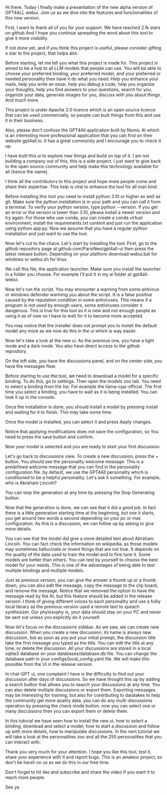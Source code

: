 Hi there. Today I finally make a presentation of the new alpha version of GPT4ALL webui.
Join us as we dive into the features and functionalities of this new version.

First, I want to thank all of you for your support. We have reached 2.1k stars on github And I hope you continue spreading the word about this tool to give it more visibility.

If not done yet, and if you think this project is useful, please consider gifting a star to the project, that helps alot.

Before starting, let me tell you what this project is made for. This project is aimed to be a hub to all LLM models that people can use. You will be able to choose your preferred binding, your preferred model, and your preferred or needed personality then have it do what you need. Help you enhance your mails, help you write an essai, help you debug a code, help you organize your thoughts, help you find answers to your questions, search for you, organize your data, generate images for you, discuss with you about things. And much more.


This project is under Apache 2.0 licence which is an open source licence that can be used commercially, so people can built things from this and use it in their business. 

Also, please don't confuse the GPT4All application built by Nomic AI which is an interesting more professional application that you can find on their website gpt4all.io. It has a great community and I encourage you to check it up. 

I have built this ui to explore new things and build on top of it. I am not building a company out of this, this is a side project. I just want to give back to the open source community and help make this technology available for all (hence the name).

I think all the contributors to this project and hope more people come and share their expertise. This help is vital to enhance the tool for all man kind.

Before installing this tool you need to install python 3.10 or higher as well as git. Make sure the python installation is in your path and you can call it from a terminal. To verify your python version, type python --version. If you get an error or the version is lower than 3.10, please install a newer version and try again. For those who use conda, you can create a conda virtual environment, install the requirements.txt content and just run the application using python app.py. Now we assume that you have a regular python installation and just want to use the tool.  



Now let's cut to the chace. Let's start by installing the tool.
First, go to the github repository page at github.com/ParisNeo/gpt4all-ui then press the latest release button. Depending on your platform download webui.bat for windows or webui.sh for linux.

We call this file, the application launcher. Make sure you install the launcher in a folder you choose. For example I'll put it in my ai folder at gpt4all-webui.

Now let's run the script.
You may encounter a warning from some antivirus or windows defender warining you about the script. It is a false positive caused by the reputation condition in some antiviruses. This means if a program is not used by enough users, some antiviruses consider it dangerous. This is true for this tool as it is new and not enough people as using it as of now so I have to wait for it to become more accepted.

You may notice that the installer does not prompt you to install the default model any more as we now do this in the ui which is way easier.

Now let's take a look at the new ui. As the previous one, you have a light mode and a dark mode. You also have direct access to the github repository.

On the left side, you have the discussions panel, and on the center side, you have the messages flow.

Before starting to use the tool, we need to download a model for a specific binding.
To do this, go to settings. Then open the models zoo tab.
You need to select a binding from the list. For example the llama-cpp-official. The first time you select a binding, you have to wait as it  is being installed. You can look it up in the console.

Once the installation is done, you should install a model by pressing install and waiting for it to finish.
This may take some time.

Once the model is installed, you can select it and press Apply changes.

Notice that applying modifications does not save the configuration, so You need to press the save button and confirm.

Now your model is selected and you are ready to start your first discussion.

Let's go back to discussions view. To create a new discussion, press the + button. You should see the personality welcome message. This is a predefined welcome message that you can find in the personality configuration file. by default, we use the GPT4All personality which is conditioned to be a helpful personality. Let's ask it something. For example, who is Abraham Lincoln?

You can stop the generation at any time by pressing the Stop Generating button.

Now that the generation is done, we can see that it did a good job. In fact there is a little generation starting time at the beginning, but one it starts, you get around two words a second depending on your pc or mac configuration. As this is a discussion, we can follow up by asking to give more details.

You can see that the model did give a more detailed text about Abraham Lincoln. You can fact check the information on wikipedia, as those models may sometimes hallucinate or invent things that are not true. It depends on the quality of the data used to train the model and to fine tune it. Some models are better than others. You can test by yourself to choose the best model for your needs. This is one of the advantages of being able to test multiple bindings and multiple models.


Just as previous version, you can give the answer a thumb up or a thumb down, you can also edit the message, copy the message to the clip board, and remove the message. Notice that we removed the option to have the message read by the AI, but this feature should be added in the release version. I think of giving different voices to each personality and use a fullly local library as the previous version used a remote text to speach synthesizer. Our phylosophy is, your data should stay on your PC and never be sent out unless you explicitly do it yourself.


Now let's focus on the discussions sidebar. As we saw, we can create new discussion. When you create a new discussion, its name is always new discussion, but as soon as you put your initial prompt, the discussion title take the first message you typed as the title. You can edit the title at any time, or delete the discussion. All your discussions are stored in a local sqlite3 database on your databases/database.db file. You can change the database path in your configs/local_config.yaml file. We will make this possible from the UI in the release version.

In chat-GPT ui, one complaint I have is the difficulty to find out your discussion after days of discussions. So we have thought this up by adding a search button that allows you to search your discussions at any time. You can also delete multiple discussions or export them. Exporting messages may be interesting for training, but also for contributing to datalakes to help the community get more quality data. you can do any multi-discussions operation by pressing the check mode button. now you can select one or many discussions then you can export them or delete them.

In this tutorial we have seen how to install the new ui, how to select a binding, download and select a model, how to start a discussion and follow up with more details, how to manipulate discussions.
In the next tutorial we will take a look at the personalities zoo and all the 250 personalities that you can interact with.

Thank you very much for your attention. I hope you like this tool, test it, share your experience with it and report bugs. This is an amateur project, so don't be harsh on us as we do this in our free time.

Don't forget to hit like and subscribe and share the video if you want it to reach more people.

See ya
